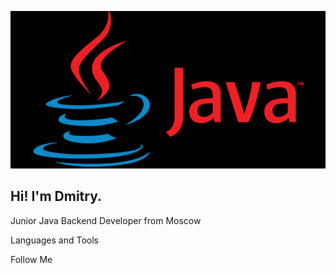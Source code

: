 ![Header](https://github.com/DmitriyPopovMos/DmitriyPopovMos/blob/main/assets/picture.png)

## Hi!  I'm Dmitry.
Junior Java Backend Developer from Moscow

Languages and Tools

Follow Me